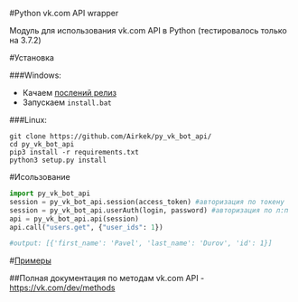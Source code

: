 #Python vk.com API wrapper

Модуль для использования vk.com API в Python (тестировалось только на 3.7.2)

#Установка

###Windows:

* Качаем [послений релиз](https://github.com/Airkek/py_vk_bot_api/releases)
* Запускаем `install.bat`

###Linux:

```console
git clone https://github.com/Airkek/py_vk_bot_api/
cd py_vk_bot_api
pip3 install -r requirements.txt
python3 setup.py install
```

#Исользование

```python
import py_vk_bot_api
session = py_vk_bot_api.session(access_token) #авторизация по токену
session = py_vk_bot_api.userAuth(login, password) #авторизация по л:п
api = py_vk_bot_api.api(session)
api.call("users.get", {"user_ids": 1})

#output: [{'first_name': 'Pavel', 'last_name': 'Durov', 'id': 1}]
```

#[Примеры](https://github.com/Airkek/py_vk_bot_api/tree/master/examples)

##Полная документация по методам vk.com API - https://vk.com/dev/methods
